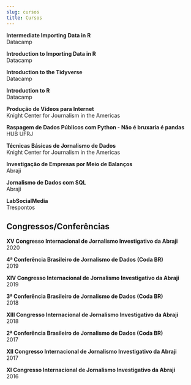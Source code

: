 ```yaml
---
slug: cursos
title: Cursos
---
```


**Intermediate Importing Data in R**     
Datacamp    

**Introduction to Importing Data in R**    
Datacamp    

**Introduction to the Tidyverse**    
Datacamp    

**Introduction to R**    
Datacamp    

**Produção de Vídeos para Internet**    
Knight Center for Journalism in the Americas    

**Raspagem de Dados Públicos com Python - Não é bruxaria é pandas**    
HUB UFRJ    

**Técnicas Básicas de Jornalismo de Dados**    
Knight Center for Journalism in the Americas      

**Investigação de Empresas por Meio de Balanços**    
Abraji       

**Jornalismo de Dados com SQL**    
Abraji    

**LabSocialMedia**    
Trespontos    

## Congressos/Conferências   
**XV Congresso Internacional de Jornalismo Investigativo da Abraji**   
2020

**4ª Conferência Brasileiro de Jornalismo de Dados (Coda BR)**   
2019   

**XIV Congresso Internacional de Jornalismo Investigativo da Abraji**     
2019   

**3ª Conferência Brasileiro de Jornalismo de Dados (Coda BR)**   
2018

**XIII Congresso Internacional de Jornalismo Investigativo da Abraji**    
2018

**2ª Conferência Brasileiro de Jornalismo de Dados (Coda BR)**   
2017

**XII Congresso Internacional de Jornalismo Investigativo da Abraji**     
2017

**XI Congresso Internacional de Jornalismo Investigativo da Abraji**     
2016
